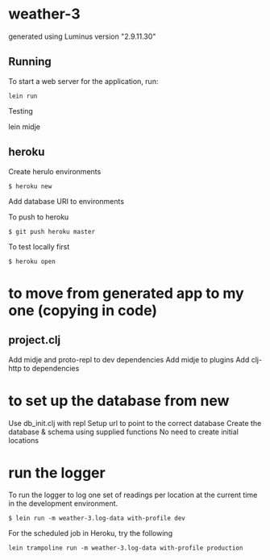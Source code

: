 # weather-3

generated using Luminus version "2.9.11.30"

## Running

To start a web server for the application, run:

    lein run

Testing

   lein midje

## heroku

Create herulo environments

```
$ heroku new
```

Add database URI to environments

To push to heroku

```
$ git push heroku master
```

To test locally first

```
$ heroku open
```

# to move from generated app to my one (copying in code)

## project.clj

Add midje and proto-repl to dev dependencies
Add midje to plugins
Add clj-http to dependencies

# to set up the database from new

Use db_init.clj with repl
Setup url to point to the correct database
Create the database & schema using supplied functions
No need to create initial locations

# run the logger

To run the logger to log one set of readings per location at the current time in the development environment.

```
$ lein run -m weather-3.log-data with-profile dev
```

For the scheduled job in Heroku, try the following 
```
lein trampoline run -m weather-3.log-data with-profile production
```
